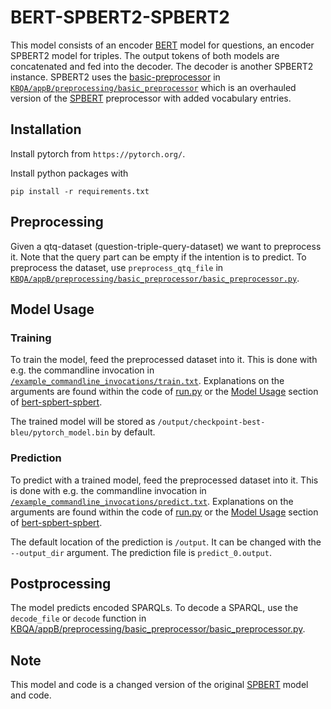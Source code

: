 # BERT-SPBERT2-SPBERT2
This model consists of an encoder [BERT](https://arxiv.org/abs/1810.04805) model for questions, an encoder SPBERT2 model for triples. The output tokens of 
both models are concatenated and fed into the decoder. The decoder is another SPBERT2 instance.
SPBERT2 uses the [basic-preprocessor](../../preprocessing/basic_preprocessor/README.md) in 
[`KBQA/appB/preprocessing/basic_preprocessor`](../../preprocessing/basic_preprocessor) which is an overhauled version 
of the [SPBERT](https://arxiv.org/abs/2106.09997) preprocessor with added vocabulary entries.

## Installation

Install pytorch from `https://pytorch.org/`.

Install python packages with
```
pip install -r requirements.txt
```

## Preprocessing
Given a qtq-dataset (question-triple-query-dataset) we want to preprocess it. Note that the query part can be empty if 
the intention is to predict. To preprocess the dataset, use `preprocess_qtq_file` in 
[`KBQA/appB/preprocessing/basic_preprocessor/basic_preprocessor.py`](../../preprocessing/basic_preprocessor/basic_preprocessor.py).

## Model Usage

### Training
To train the model, feed the preprocessed dataset into it. This is done with e.g. the commandline invocation in 
[`/example_commandline_invocations/train.txt`](example_commandline_invocations/train.txt). Explanations on the 
arguments are found within the code of [run.py](run.py) or the 
[Model Usage](../bert_spbert_spbert/README.md#model-usage) section of 
[bert-spbert-spbert](../bert_spbert_spbert/README.md).

The trained model will be stored as `/output/checkpoint-best-bleu/pytorch_model.bin` by default.

### Prediction
To predict with a trained model, feed the preprocessed dataset into it. This is done with e.g. the commandline 
invocation in 
[`/example_commandline_invocations/predict.txt`](example_commandline_invocations/predict.txt). Explanations on the 
arguments are found within the code of [run.py](run.py) or the 
[Model Usage](../bert_spbert_spbert/README.md#model-usage) section of 
[bert-spbert-spbert](../bert_spbert_spbert/README.md).

The default location of the prediction is `/output`. It can be changed with the 
`--output_dir` argument. The prediction file is `predict_0.output`.

## Postprocessing
The model predicts encoded SPARQLs. To decode a SPARQL, use the `decode_file` or `decode` function in 
[KBQA/appB/preprocessing/basic_preprocessor/basic_preprocessor.py](../../preprocessing/basic_preprocessor/basic_preprocessor.py).

## Note
This model and code is a changed version of the original [SPBERT](https://arxiv.org/abs/2106.09997) model and code.


